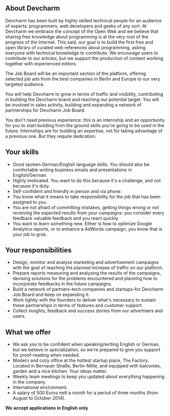 ## About Devcharm

Devcharm has been built by highly skilled technical people for an audience of experts: programmers, web developers and geeks of any sort. At Devcharm we embrace the concept of the Open Web and we believe that sharing free knowledge about programming is at the very root of the progress of the Internet. This said, our goal is to build the first free and open library of curated web references about programming, asking everyone with technical knowledge to contribute. We encourage users to contribute to our articles, but we support the production of content working together with experienced editors.

The Job Board will be an important section of the platform, offering selected job ads from the best companies in Berlin and Europe to our very targeted audience.

You will help Devcharm to grow in terms of traffic and visibility, contributing in building the Devcharm brand and reaching our potential target. You will be involved in sales activity, building and expanding a network of partnerships for Devcharm Job Board.

You don't need previous experience: this is an internship and an opportunity for you to start building from the ground skills you're going to be used in the future. Internships are for building an expertise, not for taking advantage of a previous one. But they require dedication.


## Your skills

- Good spoken German/English language skills. You should also be comfortable writing business emails and presentations in English/German.
- Highly motivated. You want to do this because it's a challenge, and not because it's duty.
- Self-confident and friendly in person and via phone.
- You know what it means to take responsibility for the job that has been assigned to you.
- You are not afraid of committing mistakes, getting things wrong or not receiving the expected results from your campaigns: you consider every feedback valuable feedback and you react quickly.
- You want to learn something new. Either is how to optimize Google Analytics reports, or to enhance a AdWords campaign, you know that is your job to grok.


## Your responsibilities

- Design, monitor and analyse marketing and advertisement campaigns with the goal of reaching the planned increase of traffic on our platform.
- Prepare reports measuring and analysing the results of the campaigns, devising solutions for the problems encountered and planning how to incorporate feedbacks in the future campaigns.
- Build a network of partners–tech companies and startups–for Devcharm Job Board and keep on expanding it.
- Work tightly with the founders to deliver what's necessary to sustain these partnerships in terms of features and customer support.
- Collect insights, feedback and success stories from our advertisers and users.


## What we offer

- We ask you to be confident when speaking/writing English or German, but we believe in specialization, so we're prepared to give you support for proof-reading when needed.
- Modern and cozy office at the hottest startup place, The Factory. Located in Bernauer Straße, Berlin-Mitte, and equipped with balconies, garden and a nice kitchen.
Your ideas matter.
- Weekly team meetings to keep you updated about everything happening in the company.
- International environment.
- A salary of 500 Euros nett a month for a period of three months (from August to October 2014).


**We accept applications in English only**
